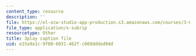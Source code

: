 ```yaml
---
content_type: resource
description: ''
file: https://ol-ocw-studio-app-production.s3.amazonaws.com/courses/3-60-symmetry-structure-and-tensor-properties-of-materials-fall-2005/e15a9a1c9f006031462fc069ddded94d_JyIsB5D3ZCg.srt
file_type: application/x-subrip
resourcetype: Other
title: 3play caption file
uid: e15a9a1c-9f00-6031-462f-c069ddded94d
---
```

